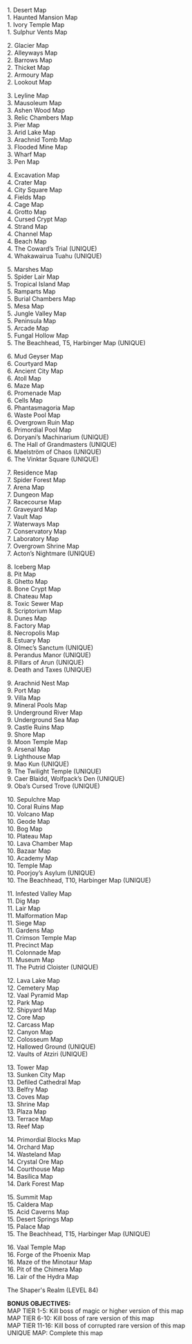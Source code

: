 1\. Desert Map  
1\. Haunted Mansion Map  
1\. Ivory Temple Map  
1\. Sulphur Vents Map  

2\. Glacier Map  
2\. Alleyways Map  
2\. Barrows Map  
2\. Thicket Map  
2\. Armoury Map  
2\. Lookout Map  

3\. Leyline Map  
3\. Mausoleum Map  
3\. Ashen Wood Map  
3\. Relic Chambers Map  
3\. Pier Map  
3\. Arid Lake Map  
3\. Arachnid Tomb Map  
3\. Flooded Mine Map  
3\. Wharf Map  
3\. Pen Map  

4\. Excavation Map  
4\. Crater Map  
4\. City Square Map  
4\. Fields Map  
4\. Cage Map  
4\. Grotto Map  
4\. Cursed Crypt Map  
4\. Strand Map  
4\. Channel Map  
4\. Beach Map  
4\. The Coward’s Trial (UNIQUE)  
4\. Whakawairua Tuahu (UNIQUE)  

5\. Marshes Map  
5\. Spider Lair Map  
5\. Tropical Island Map  
5\. Ramparts Map  
5\. Burial Chambers Map  
5\. Mesa Map  
5\. Jungle Valley Map  
5\. Peninsula Map  
5\. Arcade Map  
5\. Fungal Hollow Map  
5\. The Beachhead, T5, Harbinger Map (UNIQUE)  

6\. Mud Geyser Map  
6\. Courtyard Map  
6\. Ancient City Map  
6\. Atoll Map  
6\. Maze Map  
6\. Promenade Map  
6\. Cells Map  
6\. Phantasmagoria Map  
6\. Waste Pool Map  
6\. Overgrown Ruin Map  
6\. Primordial Pool Map  
6\. Doryani’s Machinarium (UNIQUE)  
6\. The Hall of Grandmasters (UNIQUE)  
6\. Maelström of Chaos (UNIQUE)  
6\. The Vinktar Square (UNIQUE)  

7\. Residence Map  
7\. Spider Forest Map  
7\. Arena Map  
7\. Dungeon Map  
7\. Racecourse Map  
7\. Graveyard Map  
7\. Vault Map  
7\. Waterways Map  
7\. Conservatory Map  
7\. Laboratory Map  
7\. Overgrown Shrine Map  
7\. Acton’s Nightmare (UNIQUE)  

8\. Iceberg Map  
8\. Pit Map  
8\. Ghetto Map  
8\. Bone Crypt Map  
8\. Chateau Map  
8\. Toxic Sewer Map  
8\. Scriptorium Map  
8\. Dunes Map  
8\. Factory Map  
8\. Necropolis Map  
8\. Estuary Map  
8\. Olmec’s Sanctum (UNIQUE)  
8\. Perandus Manor (UNIQUE)  
8\. Pillars of Arun (UNIQUE)  
8\. Death and Taxes (UNIQUE)  

9\. Arachnid Nest Map  
9\. Port Map  
9\. Villa Map  
9\. Mineral Pools Map  
9\. Underground River Map  
9\. Underground Sea Map  
9\. Castle Ruins Map  
9\. Shore Map  
9\. Moon Temple Map  
9\. Arsenal Map  
9\. Lighthouse Map  
9\. Mao Kun (UNIQUE)  
9\. The Twilight Temple (UNIQUE)  
9\. Caer Blaidd, Wolfpack’s Den (UNIQUE)  
9\. Oba’s Cursed Trove (UNIQUE)  

10\. Sepulchre Map  
10\. Coral Ruins Map  
10\. Volcano Map  
10\. Geode Map  
10\. Bog Map  
10\. Plateau Map  
10\. Lava Chamber Map  
10\. Bazaar Map  
10\. Academy Map  
10\. Temple Map  
10\. Poorjoy’s Asylum (UNIQUE)  
10\. The Beachhead, T10, Harbinger Map (UNIQUE)  

11\. Infested Valley Map  
11\. Dig Map  
11\. Lair Map  
11\. Malformation Map  
11\. Siege Map  
11\. Gardens Map  
11\. Crimson Temple Map  
11\. Precinct Map  
11\. Colonnade Map  
11\. Museum Map  
11\. The Putrid Cloister (UNIQUE)  

12\. Lava Lake Map  
12\. Cemetery Map  
12\. Vaal Pyramid Map  
12\. Park Map  
12\. Shipyard Map  
12\. Core Map  
12\. Carcass Map  
12\. Canyon Map  
12\. Colosseum Map  
12\. Hallowed Ground (UNIQUE)  
12\. Vaults of Atziri (UNIQUE)  

13\. Tower Map  
13\. Sunken City Map  
13\. Defiled Cathedral Map  
13\. Belfry Map  
13\. Coves Map  
13\. Shrine Map  
13\. Plaza Map  
13\. Terrace Map  
13\. Reef Map  

14\. Primordial Blocks Map  
14\. Orchard Map  
14\. Wasteland Map  
14\. Crystal Ore Map  
14\. Courthouse Map  
14\. Basilica Map  
14\. Dark Forest Map  

15\. Summit Map  
15\. Caldera Map  
15\. Acid Caverns Map  
15\. Desert Springs Map  
15\. Palace Map  
15\. The Beachhead, T15, Harbinger Map (UNIQUE)  

16\. Vaal Temple Map  
16\. Forge of the Phoenix Map  
16\. Maze of the Minotaur Map  
16\. Pit of the Chimera Map  
16\. Lair of the Hydra Map  

The Shaper's Realm (LEVEL 84)  

**BONUS OBJECTIVES:**  
MAP TIER 1-5: Kill boss of magic or higher version of this map  
MAP TIER 6-10: Kill boss of rare version of this map  
MAP TIER 11-16: Kill boss of corrupted rare version of this map  
UNIQUE MAP: Complete this map
